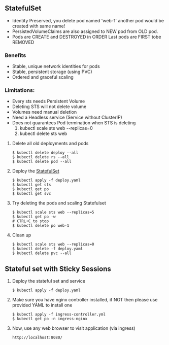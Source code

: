 ## StatefulSet

- Identity Preserved, you delete pod named 'web-1' another pod would be created with same name!
- PersistedVolumeClaims are also assigned to NEW pod from OLD pod.
- Pods are CREATE and DESTROYED in ORDER
    Last pods are FIRST tobe REMOVED

### Benefits
 - Stable, unique network identities for pods
 - Stable, persistent storage (using PVC)
 - Ordered and graceful scaling

### Limitations:
 - Every sts needs Persistent Volume
 - Deleting STS will not delete volume
 - Volumes need manual deletion
 - Need a Headless service (Service without ClusterIP)
 - Does not guarantees Pod termination when STS is deleting
   1. kubectl scale sts web --replicas=0
   2. kubectl delete sts web


1. Delete all old deployments and pods
    
    ```
    $ kubectl delete deploy --all
    $ kubectl delete rs --all
    $ kubectl delete pod --all
    ```

2.  Deploy the [StatefulSet](./deploy.yaml)

    ```
    $ kubectl apply -f deploy.yaml
    $ kubectl get sts
    $ kubectl get po
    $ kubectl get svc
    ```

3.  Try deleting the pods and scaling Statefulset

    ```
    $ kubectl scale sts web --replicas=5
    $ kubectl get po -w
    # CTRL+C to stop
    $ kubectl delete po web-1
    ```

4.  Clean up

    ```
    $ kubectl scale sts web --replicas=0
    $ kubectl delete -f deploy.yaml
    $ kubectl delete pvc --all
    ```

## Stateful set with Sticky Sessions

1.  Deploy the stateful set and service

    ```
    $ kubectl apply -f deploy.yaml
    ```

2.  Make sure you have nginx controller installed, if NOT then please use provided YAML to install one

    ```
    $ kubectl apply -f ingress-controller.yml
    $ kubectl get po -n ingress-nginx

    ```

3.  Now, use any web browser to visit application (via ingress)

    `http://localhost:8080/`